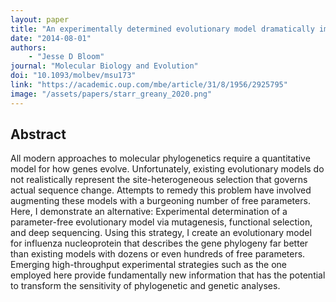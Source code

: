 ```yaml
---
layout: paper
title: "An experimentally determined evolutionary model dramatically improves phylogenetic fit"
date: "2014-08-01"
authors: 
    - "Jesse D Bloom"
journal: "Molecular Biology and Evolution"
doi: "10.1093/molbev/msu173"
link: "https://academic.oup.com/mbe/article/31/8/1956/2925795"
image: "/assets/papers/starr_greany_2020.png"
---
```


## Abstract

All modern approaches to molecular phylogenetics require a quantitative model for how genes evolve. Unfortunately, existing evolutionary models do not realistically represent the site-heterogeneous selection that governs actual sequence change. Attempts to remedy this problem have involved augmenting these models with a burgeoning number of free parameters. Here, I demonstrate an alternative: Experimental determination of a parameter-free evolutionary model via mutagenesis, functional selection, and deep sequencing. Using this strategy, I create an evolutionary model for influenza nucleoprotein that describes the gene phylogeny far better than existing models with dozens or even hundreds of free parameters. Emerging high-throughput experimental strategies such as the one employed here provide fundamentally new information that has the potential to transform the sensitivity of phylogenetic and genetic analyses.

